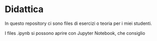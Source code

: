 # Didattica

In questo repository ci sono files di esercizi o teoria per i miei studenti.

I files .ipynb si possono aprire con Jupyter Notebook, che consiglio

